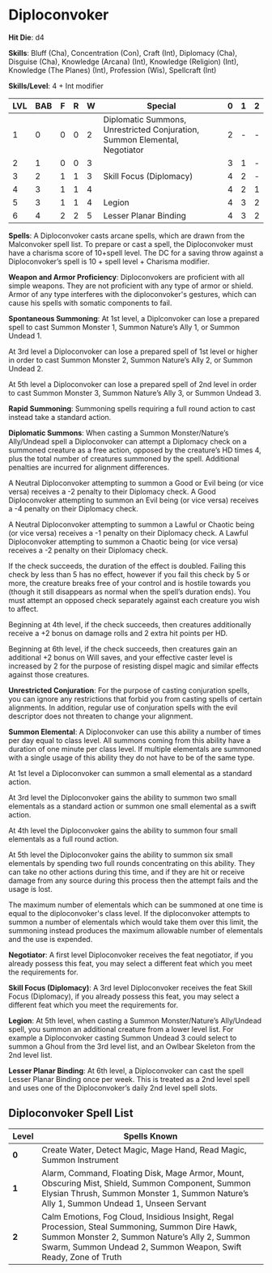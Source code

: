 # Diploconvoker

**Hit Die**: d4

**Skills**: Bluff (Cha), Concentration (Con), Craft (Int), Diplomacy (Cha), Disguise (Cha), Knowledge (Arcana) (Int), Knowledge (Religion) (Int), Knowledge (The Planes) (Int), Profession (Wis), Spellcraft (Int)

**Skills/Level**: 4 + Int modifier

LVL | BAB | F | R | W | Special | 0 | 1 | 2
--- | --- | - | - | - | ------- | - | - | -
1   | 0   | 0 | 0 | 2 | Diplomatic Summons, Unrestricted Conjuration, Summon Elemental, Negotiator | 2 |  -  |  -  
2   | 1   | 0 | 0 | 3 |  | 3 | 1 |  -  
3   | 2   | 1 | 1 | 3 | Skill Focus (Diplomacy) | 4 | 2 | -
4   | 3   | 1 | 1 | 4 |  | 4 | 2 | 1
5   | 3   | 1 | 1 | 4 | Legion | 4 | 3 | 2
6   | 4   | 2 | 2 | 5 | Lesser Planar Binding | 4 | 3 | 2

**Spells**: A Diploconvoker casts arcane spells, which are drawn from the Malconvoker spell list. To prepare or cast a spell, the Diploconvoker must have a charisma score of 10+spell level. The DC for a saving throw against a Diploconvoker’s spell is 10 + spell level + Charisma modifier. 

**Weapon and Armor Proficiency**: Diploconvokers are proficient with all simple weapons. They are not proficient with any type of armor or shield. Armor of any type interferes with the diploconvoker's gestures, which can cause his spells with somatic components to fail.

**Spontaneous Summoning**: At 1st level, a Diplconvoker can lose a prepared spell to cast Summon Monster 1, Summon Nature’s Ally 1, or Summon Undead 1.

At 3rd level a Diploconvoker can lose a prepared spell of 1st level or higher in order to cast Summon Monster 2, Summon Nature’s Ally 2, or Summon Undead 2.

At 5th level a Diploconvoker can lose a prepared spell of 2nd level in order to cast Summon Monster 3, Summon Nature’s Ally 3, or Summon Undead 3. 

**Rapid Summoning**: Summoning spells requiring a full round action to cast instead take a standard action.

**Diplomatic Summons**: When casting a Summon Monster/Nature’s Ally/Undead spell a Diploconvoker can attempt a Diplomacy check on a summoned creature as a free action, opposed by the creature’s HD times 4, plus the total number of creatures summoned by the spell. 
Additional penalties are incurred for alignment differences. 

A Neutral Diploconvoker attempting to summon a Good or Evil being (or vice versa) receives a -2 penalty to their Diplomacy check. A Good Diploconvoker attempting to summon an Evil being (or vice versa) receives a -4 penalty on their Diplomacy check.

A Neutral Diploconvoker attempting to summon a Lawful or Chaotic being (or vice versa) receives a -1 penalty on their Diplomacy check. A Lawful Diploconvoker attempting to summon a Chaotic being (or vice versa) receives a -2 penalty on their Diplomacy check.

If the check succeeds, the duration of the effect is doubled. Failing this check by less than 5 has no effect, however if you fail this check by 5 or more, the creature breaks free of your control and is hostile towards you (though it still disappears as normal when the spell’s duration ends). You must attempt an opposed check separately against each creature you wish to affect.

Beginning at 4th level, if the check succeeds, then creatures additionally receive a +2 bonus on damage rolls and 2 extra hit points per HD.

Beginning at 6th level, if the check succeeds, then creatures gain an additional +2 bonus on Will saves, and your effective caster level is increased by 2 for the purpose of resisting dispel magic and similar effects against those creatures.

**Unrestricted Conjuration**: For the purpose of casting conjuration spells, you can ignore any restrictions that forbid you from casting spells of certain alignments. In addition, regular use of conjuration spells with the evil descriptor does not threaten to change your alignment.

**Summon Elemental**: A Diploconvoker can use this ability a number of times per day equal to class level. All summons coming from this ability have a duration of one minute per class level. If multiple elementals are summoned with a single usage of this ability they do not have to be of the same type.

At 1st level a Diploconvoker can summon a small elemental as a standard action.

At 3rd level the Diploconvoker gains the ability to summon two small elementals as a standard action or summon one small elemental as a swift action.

At 4th level the Diploconvoker gains the ability to summon four small elementals as a full round action.

At 5th level the Diploconvoker gains the ability to summon six small elementals by spending two full rounds concentrating on this ability. They can take no other actions during this time, and if they are hit or receive damage from any source during this process then the attempt fails and the usage is lost. 

The maximum number of elementals which can be summoned at one time is equal to the diploconvoker's class level. If the diploconvoker attempts to summon a number of elementals which would take them over this limit, the summoning instead produces the maximum allowable number of elementals and the use is expended.

**Negotiator**: A first level Diploconvoker receives the feat negotiator, if you already possess this feat, you may select a different feat which you meet the requirements for.
 
**Skill Focus (Diplomacy)**: A 3rd level Diploconvoker receives the feat Skill Focus (Diplomacy), if you already possess this feat, you may select a different feat which you meet the requirements for.

**Legion**: At 5th level, when casting a Summon Monster/Nature’s Ally/Undead spell, you summon an additional creature from a lower level list. For example a Diploconvoker casting Summon Undead 3 could select to summon a Ghoul from the 3rd level list, and an Owlbear Skeleton from the 2nd level list.

**Lesser Planar Binding**: At 6th level, a Diploconvoker can cast the spell Lesser Planar Binding once per week. This is treated as a 2nd level spell and uses one of the Diploconvoker’s daily 2nd level spell slots.

## Diploconvoker Spell List
Level | Spells Known
----- | ------------
**0** | Create Water, Detect Magic, Mage Hand, Read Magic, Summon Instrument
**1** | Alarm, Command, Floating Disk, Mage Armor, Mount, Obscuring Mist, Shield, Summon Component, Summon Elysian Thrush, Summon Monster 1, Summon Nature’s Ally 1, Summon Undead 1, Unseen Servant
**2** | Calm Emotions, Fog Cloud, Insidious Insight, Regal Procession, Steal Summoning, Summon Dire Hawk, Summon Monster 2, Summon Nature’s Ally 2, Summon Swarm, Summon Undead 2, Summon Weapon, Swift Ready, Zone of Truth
